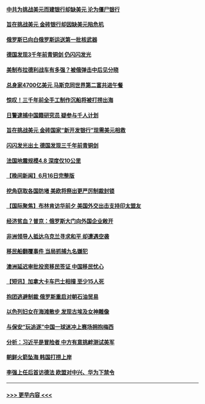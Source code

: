 #### [中共为挑战美元而建银行却缺美元 沦为僵尸银行](../pages/prog202/a103733363.md?t=06180643) 
#### [旨在挑战美元 金砖银行却因缺美元陷危机](../pages/prog202/a103733301.md?t=06180643) 
#### [俄罗斯已向白俄罗斯运送第一批核武器](../pages/prog202/a103733305.md?t=06180643) 
#### [德国发现3千年前青铜剑 仍闪闪发光](../pages/prog202/a103733300.md?t=06180643) 
#### [美制布拉德利战车有多强？被俄弹击中后见分晓](../pages/prog202/a103733205.md?t=06180643) 
#### [总身家4700亿美元 马斯克同世界第二富共进午餐](../pages/prog202/a103733235.md?t=06180643) 
#### [惊叹！三千年前全手工制作沉船将被打捞出海](../pages/prog202/a103733239.md?t=06180643) 
#### [日警逮捕中国籍研究员 疑参与千人计划](../pages/prog202/a103733207.md?t=06180643) 
#### [旨在挑战美元 金砖国家“新开发银行”现需美元相救](../pages/prog202/a103733194.md?t=06180643) 
#### [闪闪发光出土 德国发现三千年前青铜剑](../pages/prog202/a103733177.md?t=06180643) 
#### [法国地震规模4.8 深度仅10公里](../pages/prog202/a103733171.md?t=06180643) 
#### [【晚间新闻】6月16日完整版](../pages/prog202/a103733036.md?t=06180643) 
#### [挖角窃取各国防堵 美欧将祭出更严厉制裁封锁](../pages/prog202/a103733100.md?t=06180643) 
#### [【国际聚焦】布林肯访华前夕 美国外交出击支持印太盟友](../pages/prog202/a103733046.md?t=06180643) 
#### [经济贫血？普京：俄罗斯大门向外国企业敞开](../pages/prog202/a103732943.md?t=06180643) 
#### [非洲领导人抵达乌克兰寻求和平 却遭遇空袭](../pages/prog202/a103732837.md?t=06180643) 
#### [移民船翻覆事件 当局抓捕九名嫌犯](../pages/prog202/a103732771.md?t=06180643) 
#### [澳洲延迟审批投资移民签证 中国移民忧心](../pages/prog202/a103732782.md?t=06180643) 
#### [【短讯】加拿大卡车巴士相撞 至少15人死](../pages/prog202/a103732764.md?t=06180643) 
#### [抱团逃避制裁 俄罗斯重启对朝石油贸易](../pages/prog202/a103732548.md?t=06180643) 
#### [以色列妇女在海滩散步 发现古埃及女神雕像](../pages/prog202/a103732557.md?t=06180643) 
#### [与保安“玩追逐”中国一球迷冲上赛场拥抱梅西](../pages/prog202/a103732554.md?t=06180643) 
#### [分析：习近平是冒险者 中方有意挑衅测试美军](../pages/prog202/a103732520.md?t=06180643) 
#### [朝鲜火箭坠海 韩国打捞上岸](../pages/prog202/a103732485.md?t=06180643) 
#### [李强上任后首访德法 欧盟对中兴、华为下禁令](../pages/prog202/a103732477.md?t=06180643) 

----
#### [ >>> 更早内容 <<< ](../indexes/prog202-earlier.md)

